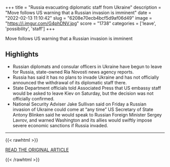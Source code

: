 +++
title = "Russia evacuating diplomatic staff from Ukraine"
description = "Move follows US warning that a Russian invasion is imminent"
date = "2022-02-13 11:10:42"
slug = "6208e70ecb4bcf5d9af06d49"
image = "https://i.imgur.com/G4phDNV.jpg"
score = "1738"
categories = ['leave', 'possibility', 'staff']
+++

Move follows US warning that a Russian invasion is imminent

## Highlights

- Russian diplomats and consular officers in Ukraine have begun to leave for Russia, state-owned Ria Novosti news agency reports.
- Russia has said it has no plans to invade Ukraine and has not officially announced the withdrawal of its diplomatic staff there.
- State Department officials told Associated Press that US embassy staff would be asked to leave Kiev on Saturday, but the decision was not officially confirmed.
- National Security Adviser Jake Sullivan said on Friday a Russian invasion of Ukraine could come at “any time” US Secretary of State Antony Blinken said he would speak to Russian Foreign Minister Sergey Lavrov, and warned Washington and its allies would swiftly impose severe economic sanctions if Russia invaded.

---

{{< rawhtml >}}
  <p class="article-category">
    <a target="_blank" href="https://www.thenationalnews.com/world/europe/2022/02/12/russia-evacuating-diplomatic-staff-from-ukraine/">READ THE ORIGINAL ARTICLE</a>
  </p>
{{< /rawhtml >}}
